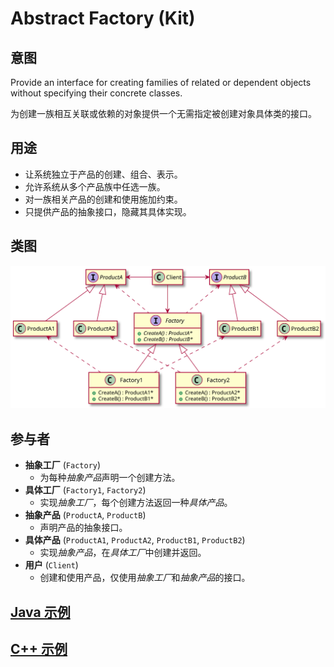 # Abstract Factory (Kit)

## 意图
Provide an interface for creating families of related or dependent objects without specifying their concrete classes.

为创建一族相互关联或依赖的对象提供一个无需指定被创建对象具体类的接口。

## 用途
- 让系统独立于产品的创建、组合、表示。
- 允许系统从多个产品族中任选一族。
- 对一族相关产品的创建和使用施加约束。
- 只提供产品的抽象接口，隐藏其具体实现。

## 类图
[![](./class.svg)](./class.txt)

## 参与者
- **抽象工厂** (`Factory`)
  - 为每种*抽象产品*声明一个创建方法。
- **具体工厂** (`Factory1`, `Factory2`)
  - 实现*抽象工厂*，每个创建方法返回一种*具体产品*。
- **抽象产品** (`ProductA`, `ProductB`)
  - 声明产品的抽象接口。
- **具体产品** (`ProductA1`, `ProductA2`, `ProductB1`, `ProductB2`)
  - 实现*抽象产品*，在*具体工厂*中创建并返回。
- **用户** (`Client`)
  - 创建和使用产品，仅使用*抽象工厂*和*抽象产品*的接口。

## [Java 示例](./Demo.java)

## [C++ 示例](./demo.cpp)
